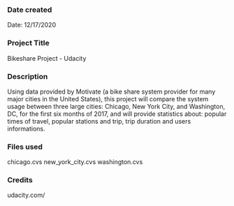 ### Date created
Date: 12/17/2020

### Project Title
Bikeshare Project - Udacity

### Description
Using data provided by Motivate (a bike share system provider for many major cities in the United States), this project will compare the system usage between three large cities: Chicago, New York City, and Washington, DC, for the first six months of 2017, and will provide statistics about: popular times of travel, popular stations and trip,  trip duration and users informations.

### Files used
chicago.cvs
new_york_city.cvs
washington.cvs

### Credits
udacity.com/
